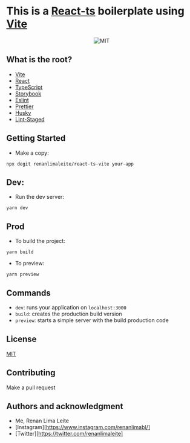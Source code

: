 # This is a [React-ts](https://reactjs.org/) boilerplate using [Vite](https://vitejs.dev/)

<p align="center">
  <img src="https://img.shields.io/badge/license-MIT-green" alt="MIT">
</p>

## What is the root?
- [Vite](https://vitejs.dev/)
- [React](https://reactjs.org/)
- [TypeScript](https://typescriptlang.org/)
- [Storybook](https://storybook.js.org/)
- [Eslint](https://eslint.org/)
- [Prettier](https://prettier.io/)
- [Husky](https://github.com/typicode/husky)
- [Lint-Staged](https://github.com/okonet/lint-staged)

## Getting Started
- Make a copy:
```
npx degit renanlimaleite/react-ts-vite your-app
```

## Dev:
- Run the dev server:
```
yarn dev
```
## Prod
- To build the project:
```
yarn build
```
- To preview:
```
yarn preview
```

## Commands
- `dev`: runs your application on `localhost:3000`
- `build`: creates the production build version
- `preview`: starts a simple server with the build production code

## License
[MIT](https://choosealicense.com/licenses/mit/)

## Contributing
Make a pull request

## Authors and acknowledgment
- Me, Renan Lima Leite
- [Instagram][https://www.instagram.com/renanlimabl/]
- [Twitter][https://twitter.com/renanlimaleite]

